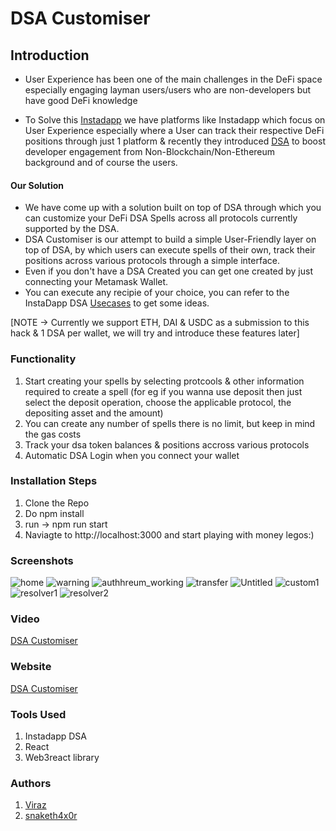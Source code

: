 # DSA Customiser

## Introduction

- User Experience has been one of the main challenges in the DeFi space especially engaging layman users/users who are non-developers but have good DeFi knowledge

- To Solve this [Instadapp](https://instadapp.io/) we have platforms like Instadapp which focus on User Experience especially where a User can track their respective DeFi positions through just 1 platform & recently they introduced [DSA](https://blog.instadapp.io/defi-smart-accounts/) to boost developer engagement from Non-Blockchain/Non-Ethereum background and of course the users.


#### Our Solution

- We have come up with a solution built on top of DSA through which you can customize your DeFi DSA Spells across all protocols currently supported by the DSA.
- DSA Customiser is our attempt to build a simple User-Friendly layer on top of DSA, by which users can execute spells of their own, track their positions across various protocols through a simple interface.
- Even if you don't have a DSA Created you can get one created by just connecting your Metamask Wallet.
- You can execute any recipie of your choice, you can refer to the InstaDapp DSA [Usecases](https://docs.instadapp.io/usecases/) to get some ideas. 

[NOTE -> Currently we support ETH, DAI & USDC as a submission to this hack & 1 DSA per wallet, we will try and introduce these features later]

### Functionality

1. Start creating your spells by selecting protcools & other information required to create a spell (for eg if you wanna use deposit then just select the deposit operation, choose the applicable protocol, the depositing asset and the amount)
2. You can create any number of spells there is no limit, but keep in mind the gas costs
3. Track your dsa token balances & positions accross various protocols
4. Automatic DSA Login when you connect your wallet

### Installation Steps
1. Clone the Repo
2. Do npm install
3. run -> npm run start
4. Naviagte to http://localhost:3000 and start playing with money legos:)


### Screenshots
![home](https://user-images.githubusercontent.com/26670962/85949151-b1494200-b972-11ea-8fa7-42bf04b6712e.png)
![warning](https://user-images.githubusercontent.com/26670962/85949155-bd350400-b972-11ea-8d12-4dc672b9fda2.png)
![authhreum_working](https://user-images.githubusercontent.com/26670962/85953787-6ccc9f00-b990-11ea-8a09-aab790cc4ff2.PNG)
![transfer](https://user-images.githubusercontent.com/26670962/85949162-c8882f80-b972-11ea-9fc1-c49b2a426051.png)
![Untitled](https://user-images.githubusercontent.com/26670962/85952675-85d15200-b988-11ea-8952-34265e878e29.png)
![custom1](https://user-images.githubusercontent.com/26670962/85949166-d2aa2e00-b972-11ea-8fea-affde740fef4.png)
![resolver1](https://user-images.githubusercontent.com/26670962/85949167-d76ee200-b972-11ea-9d38-38830391bb16.png)
![resolver2](https://user-images.githubusercontent.com/26670962/85949170-db9aff80-b972-11ea-8e12-d885813671aa.png)


### Video
[DSA Customiser](https://www.youtube.com/watch?v=FR1O2mQnB0A)

### Website
[DSA Customiser](https://dsa-customiser.herokuapp.com/)

### Tools Used

1. Instadapp DSA
7. React
8. Web3react library

### Authors

1. [Viraz](https://twitter.com/Viraz04)
2. [snaketh4x0r](https://twitter.com/snaketh4x0r?s=09)
